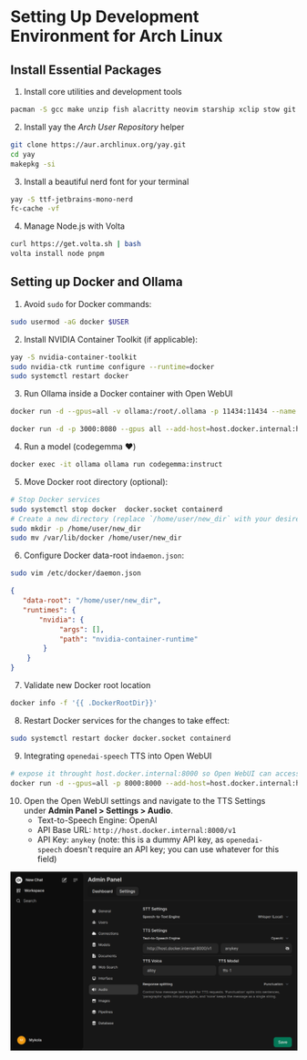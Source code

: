 # Setting Up Development Environment for Arch Linux

## Install Essential Packages

1. Install core utilities and development tools

```bash
pacman -S gcc make unzip fish alacritty neovim starship xclip stow git git-delta base-devel ripgrep fd fzf bottom bat eza procs dust sd nitrogen docker 
```

2. Install yay the _Arch User Repository_ helper

```bash
git clone https://aur.archlinux.org/yay.git
cd yay
makepkg -si
```

3. Install a beautiful nerd font for your terminal

```bash
yay -S ttf-jetbrains-mono-nerd
fc-cache -vf
```

4. Manage Node.js with Volta

```bash
curl https://get.volta.sh | bash
volta install node pnpm
```

## Setting up Docker and Ollama

1. Avoid `sudo` for Docker commands:

```bash
sudo usermod -aG docker $USER
```

2. Install NVIDIA Container Toolkit (if applicable):

```bash
yay -S nvidia-container-toolkit
sudo nvidia-ctk runtime configure --runtime=docker
sudo systemctl restart docker
```

3. Run Ollama inside a Docker container with Open WebUI

```bash
docker run -d --gpus=all -v ollama:/root/.ollama -p 11434:11434 --name ollama ollama/ollama
```

```bash
docker run -d -p 3000:8080 --gpus all --add-host=host.docker.internal:host-gateway -v open-webui:/app/backend/data --name open-webui --restart always ghcr.io/open-webui/open-webui:cuda
```

4. Run a model (codegemma ❤️)

```bash
docker exec -it ollama ollama run codegemma:instruct
```

5. Move Docker root directory (optional):

```bash
# Stop Docker services
sudo systemctl stop docker  docker.socket containerd
# Create a new directory (replace `/home/user/new_dir` with your desired location) 
sudo mkdir -p /home/user/new_dir
sudo mv /var/lib/docker /home/user/new_dir
```

6.  Configure Docker data-root  in`daemon.json`:

```bash
sudo vim /etc/docker/daemon.json
```

```json
{
   "data-root": "/home/user/new_dir",
   "runtimes": {
	   "nvidia": {
	        "args": [],
            "path": "nvidia-container-runtime"
        }
    }
}
```

7. Validate new Docker root location

```bash
docker info -f '{{ .DockerRootDir}}'
```

8. Restart Docker services for the changes to take effect:

```bash
sudo systemctl restart docker docker.socket containerd
```


9. Integrating `openedai-speech` TTS into Open WebUI

```bash
# expose it throught host.docker.internal:8000 so Open WebUI can access it
docker run -d --gpus=all -p 8000:8000 --add-host=host.docker.internal:host-gateway -v tts-voices:/app/voices -v tts-config:/app/config --name openedai-speech ghcr.io/matatonic/openedai-speech:latest
```


10. Open the Open WebUI settings and navigate to the TTS Settings under **Admin Panel > Settings > Audio**.
    - Text-to-Speech Engine: OpenAI
    - API Base URL: `http://host.docker.internal:8000/v1`
    - API Key: `anykey` (note: this is a dummy API key, as `openedai-speech` doesn't require an API key;  you can use whatever for this field)


![open web ui tts settings](https://github.com/mskry/dotfiles/blob/master/img.png?raw=true)
